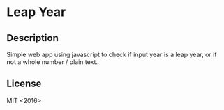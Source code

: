 # Leap Year

## Description
Simple web app using javascript to check if input year is a leap year, or if not a whole number / plain text.

## License
MIT <2016> <Epicodus>